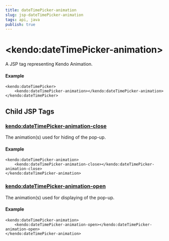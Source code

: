 ```yaml
---
title: dateTimePicker-animation
slug: jsp-dateTimePicker-animation
tags: api, java
publish: true
---
```


# \<kendo:dateTimePicker-animation\>
A JSP tag representing Kendo Animation.

#### Example
    <kendo:dateTimePicker>
        <kendo:dateTimePicker-animation></kendo:dateTimePicker-animation>
    </kendo:dateTimePicker>


## Child JSP Tags

### [kendo:dateTimePicker-animation-close](/api/wrappers/jsp/datetimepicker/animation-close)

The animation(s) used for hiding of the pop-up.

#### Example

    <kendo:dateTimePicker-animation>
        <kendo:dateTimePicker-animation-close></kendo:dateTimePicker-animation-close>
    </kendo:dateTimePicker-animation>
 
### [kendo:dateTimePicker-animation-open](/api/wrappers/jsp/datetimepicker/animation-open)

The animation(s) used for displaying of the pop-up.

#### Example

    <kendo:dateTimePicker-animation>
        <kendo:dateTimePicker-animation-open></kendo:dateTimePicker-animation-open>
    </kendo:dateTimePicker-animation>
 
